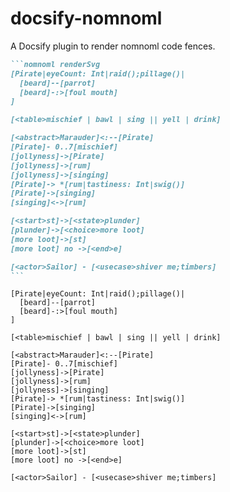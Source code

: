 # docsify-nomnoml

A Docsify plugin to render nomnoml code fences.

````markdown
```nomnoml renderSvg
[Pirate|eyeCount: Int|raid();pillage()|
  [beard]--[parrot]
  [beard]-:>[foul mouth]
]

[<table>mischief | bawl | sing || yell | drink]

[<abstract>Marauder]<:--[Pirate]
[Pirate]- 0..7[mischief]
[jollyness]->[Pirate]
[jollyness]->[rum]
[jollyness]->[singing]
[Pirate]-> *[rum|tastiness: Int|swig()]
[Pirate]->[singing]
[singing]<->[rum]

[<start>st]->[<state>plunder]
[plunder]->[<choice>more loot]
[more loot]->[st]
[more loot] no ->[<end>e]

[<actor>Sailor] - [<usecase>shiver me;timbers]
```
````

```nomnoml renderSvg
[Pirate|eyeCount: Int|raid();pillage()|
  [beard]--[parrot]
  [beard]-:>[foul mouth]
]

[<table>mischief | bawl | sing || yell | drink]

[<abstract>Marauder]<:--[Pirate]
[Pirate]- 0..7[mischief]
[jollyness]->[Pirate]
[jollyness]->[rum]
[jollyness]->[singing]
[Pirate]-> *[rum|tastiness: Int|swig()]
[Pirate]->[singing]
[singing]<->[rum]

[<start>st]->[<state>plunder]
[plunder]->[<choice>more loot]
[more loot]->[st]
[more loot] no ->[<end>e]

[<actor>Sailor] - [<usecase>shiver me;timbers]
```

